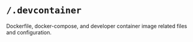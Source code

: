 # `/.devcontainer`

Dockerfile, docker-compose, and developer container image related files and configuration.